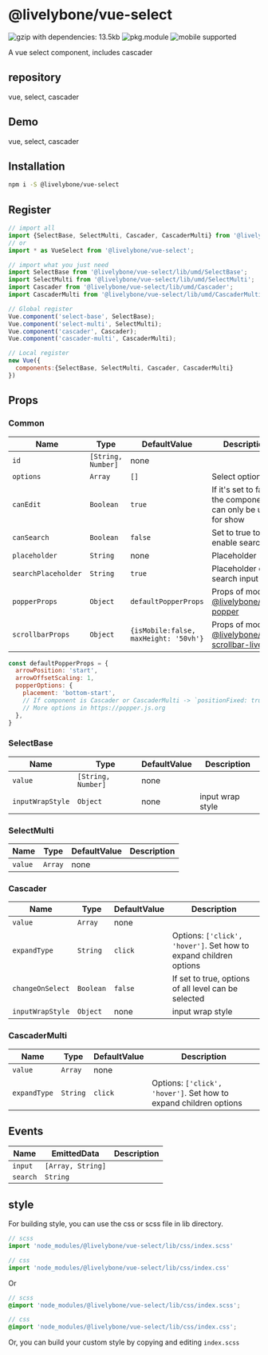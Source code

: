# @livelybone/vue-select
![gzip with dependencies: 13.5kb](https://img.shields.io/badge/gzip--with--dependencies-13.5kb-brightgreen.svg "gzip with dependencies: 13.5kb")
![pkg.module](https://img.shields.io/badge/pkg.module-supported-blue.svg "pkg.module")
![mobile supported](https://img.shields.io/badge/mobile-supported-green.svg "mobile supported")

A vue select component, includes cascader

## repository
vue, select, cascader

## Demo
vue, select, cascader

## Installation
```bash
npm i -S @livelybone/vue-select
```

## Register
```js
// import all
import {SelectBase, SelectMulti, Cascader, CascaderMulti} from '@livelybone/vue-select';
// or
import * as VueSelect from '@livelybone/vue-select';

// import what you just need
import SelectBase from '@livelybone/vue-select/lib/umd/SelectBase';
import SelectMulti from '@livelybone/vue-select/lib/umd/SelectMulti';
import Cascader from '@livelybone/vue-select/lib/umd/Cascader';
import CascaderMulti from '@livelybone/vue-select/lib/umd/CascaderMulti';

// Global register
Vue.component('select-base', SelectBase);
Vue.component('select-multi', SelectMulti);
Vue.component('cascader', Cascader);
Vue.component('cascader-multi', CascaderMulti);

// Local register
new Vue({
  components:{SelectBase, SelectMulti, Cascader, CascaderMulti}
})
```

## Props

### Common
| Name                      | Type                                      | DefaultValue                                  | Description  |
| ------------------------- | ----------------------------------------- | --------------------------------------------- | ------------ |
| `id`                      | `[String, Number]`                        | none                                          |  |
| `options`                 | `Array`                                   | `[]`                                          | Select options |
| `canEdit`                 | `Boolean`                                 | `true`                                        | If it's set to false, the component can only be used for show |
| `canSearch`               | `Boolean`                                 | `false`                                       | Set to true to enable search |
| `placeholder`             | `String`                                  | none                                          | Placeholder  |
| `searchPlaceholder`       | `String`                                  | `true`                                        | Placeholder of search input |
| `popperProps`             | `Object`                                  | `defaultPopperProps`                          | Props of module [@livelybone/vue-popper](https://github.com/livelybone/vue-popper) |
| `scrollbarProps`          | `Object`                                  | `{isMobile:false, maxHeight: '50vh'}`         | Props of module [@livelybone/vue-scrollbar-live](https://github.com/livelybone/vue-scrollbar-live) |

```js
const defaultPopperProps = {
  arrowPosition: 'start',
  arrowOffsetScaling: 1,
  popperOptions: {
    placement: 'bottom-start',
    // If component is Cascader or CascaderMulti -> `positionFixed: true`
    // More options in https://popper.js.org
  },
}
```

### SelectBase
| Name              | Type                  | DefaultValue          | Description  |
| ----------------- | --------------------- | --------------------- | ------------ |
| `value`           | `[String, Number]`    | none                  |  |
| `inputWrapStyle`  | `Object`              | none                  | input wrap style |

### SelectMulti
| Name              | Type                  | DefaultValue          | Description  |
| ----------------- | --------------------- | --------------------- | ------------ |
| `value`           | `Array`               | none                  |  |

### Cascader
| Name              | Type                  | DefaultValue          | Description  |
| ----------------- | --------------------- | --------------------- | ------------ |
| `value`           | `Array`               | none                  |  |
| `expandType`      | `String`              | `click`               | Options: `['click', 'hover']`. Set how to expand children options |
| `changeOnSelect`  | `Boolean`             | `false`               | If set to true, options of all level can be selected |
| `inputWrapStyle`  | `Object`              | none                  | input wrap style |

### CascaderMulti
| Name              | Type                  | DefaultValue          | Description  |
| ----------------- | --------------------- | --------------------- | ------------ |
| `value`           | `Array`               | none                  |  |
| `expandType`      | `String`              | `click`               | Options: `['click', 'hover']`. Set how to expand children options |

## Events
| Name              | EmittedData           | Description                                       |
| ----------------- | --------------------- | ------------------------------------------------- |
| `input`           | `[Array, String]`     |  |
| `search`          | `String`              |  |

## style
For building style, you can use the css or scss file in lib directory. 
```js
// scss
import 'node_modules/@livelybone/vue-select/lib/css/index.scss'

// css
import 'node_modules/@livelybone/vue-select/lib/css/index.css'
```
Or
```scss
// scss
@import 'node_modules/@livelybone/vue-select/lib/css/index.scss';

// css
@import 'node_modules/@livelybone/vue-select/lib/css/index.css';
```

Or, you can build your custom style by copying and editing `index.scss`
